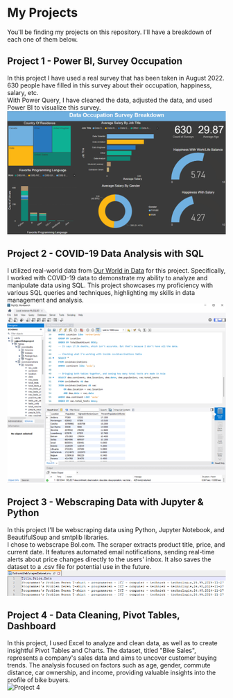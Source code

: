 # My Projects  
You'll be finding my projects on this repository. I'll have a breakdown of each one of them below.

## Project 1 - Power BI, Survey Occupation
In this project I have used a real survey that has been taken in August 2022. 630 people have filled in this survey about their occupation, happiness, salary, etc.  
With Power Query, I have cleaned the data, adjusted the data, and used Power BI to visualize this survey. 
![Project 1](Project%201%20-%20Power%20BI,%20Survey%20Occupation/VisualizationScreenshot.png)

## Project 2 - COVID-19 Data Analysis with SQL  
I utilized real-world data from [Our World in Data](https://ourworldindata.org/) for this project. Specifically, I worked with COVID-19 data to demonstrate my ability to analyze and manipulate data using SQL.
This project showcases my proficiency with various SQL queries and techniques, highlighting my skills in data management and analysis.
![Project 2](Project%202%20-%20COVID-19%20Data%20Analysis%20with%20SQL/Project2Screenshot.png)


## Project 3 - Webscraping Data with Jupyter & Python
In this project I'll be webscraping data using Python, Jupyter Notebook, and BeautifulSoup and smtplib libraries.  
I chose to webscrape Bol.com. The scraper extracts product title, price, and current date. It features automated email notifications, sending real-time alerts about price changes directly to the users' inbox. It also saves the dataset to a .csv file for potential use in the future.  
![Project 3](Project%203%20-%20Webscraping%20Data%20with%20Jupyter%20&%20Python/webscrapescreenshot.png)

## Project 4 - Data Cleaning, Pivot Tables, Dashboard  
In this project, I used Excel to analyze and clean data, as well as to create insightful Pivot Tables and Charts. The dataset, titled "Bike Sales", represents a company's sales data and aims to uncover customer buying trends. The analysis focused on factors such as age, gender, commute distance, car ownership, and income, providing valuable insights into the profile of bike buyers.  
![Project 4](Project%204%20-%20Data%20Cleaning,%20Pivot%20Tables%20Dashboard/screenshotproject4.png)